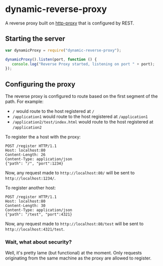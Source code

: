 # dynamic-reverse-proxy

A reverse proxy built on [http-proxy](https://github.com/nodejitsu/node-http-proxy) that is configured by REST.

## Starting the server

```javascript
var dynamicProxy = require("dynamic-reverse-proxy");

dynamicProxy().listen(port, function () {
   console.log("Reverse Proxy started, listening on port " + port);
});
```

## Configuring the proxy

The reverse proxy is configured to route based on the first segment of the path. For example:
 - `/` would route to the host registered at `/`
 - `/application1` would route to the host registered at `/application1`
 - `/application2/test/index.html` would route to the host registered at `/application2`

To register the a host with the proxy:

```HTTP
POST /register HTTP/1.1
Host: localhost:80
Content-Length: 26
Content-Type: application/json
{"path": "/", "port":1234}
```

Now, any request made to `http://localhost:80/` will be sent to `http://localhost:1234/`.

To register another host:

```HTTP
POST /register HTTP/1.1
Host: localhost:80
Content-Length: 30
Content-Type: application/json
{"path": "/test", "port":4321}
```

Now, any request made to `http://localhost:80/test` will be sent to `http://localhost:4321/test`.

### Wait, what about security? 

Well, it's pretty lame (but functional) at the moment. Only requests originating from the same machine as the proxy are allowed to register.